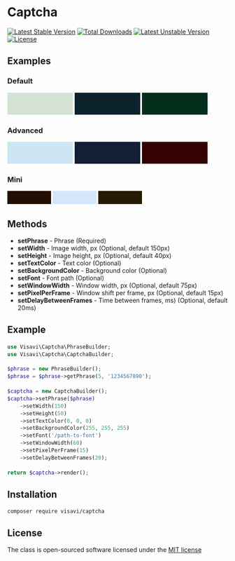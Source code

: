 # Captcha

[![Latest Stable Version](https://poser.pugx.org/visavi/captcha/v/stable)](https://packagist.org/packages/visavi/captcha)
[![Total Downloads](https://poser.pugx.org/visavi/captcha/downloads)](https://packagist.org/packages/visavi/captcha)
[![Latest Unstable Version](https://poser.pugx.org/visavi/captcha/v/unstable)](https://packagist.org/packages/visavi/captcha)
[![License](https://poser.pugx.org/visavi/captcha/license)](https://packagist.org/packages/visavi/captcha)

## Examples

### Default
![example1](examples/captcha1.gif)
![example2](examples/captcha2.gif)
![example3](examples/captcha3.gif)

### Advanced
![example4](examples/captcha4.gif)
![example5](examples/captcha5.gif)
![example6](examples/captcha6.gif)

### Mini
![example7](examples/captcha7.gif)
![example8](examples/captcha8.gif)
![example9](examples/captcha9.gif)

## Methods

* **setPhrase** - Phrase (Required)
* **setWidth** - Image width, px (Optional, default 150px)
* **setHeight** - Image height, px  (Optional, default 40px)
* **setTextColor** - Text color  (Optional)
* **setBackgroundColor** - Background color  (Optional)
* **setFont** - Font path  (Optional)
* **setWindowWidth** - Window width, px  (Optional, default 75px)
* **setPixelPerFrame** - Window shift per frame, px  (Optional, default 15px)
* **setDelayBetweenFrames** - Time between frames, ms)  (Optional, default 20ms)

## Example

```php
use Visavi\Captcha\PhraseBuilder;
use Visavi\Captcha\CaptchaBuilder;

$phrase = new PhraseBuilder();
$phrase = $phrase->getPhrase(5, '1234567890');

$captcha = new CaptchaBuilder();
$captcha->setPhrase($phrase)
    ->setWidth(150)
    ->setHeight(50)
    ->setTextColor(0, 0, 0)
    ->setBackgroundColor(255, 255, 255)
    ->setFont('/path-to-font')
    ->setWindowWidth(60)
    ->setPixelPerFrame(15)
    ->setDelayBetweenFrames(20);

return $captcha->render();
```

## Installation

```
composer require visavi/captcha
```

## License

The class is open-sourced software licensed under the [MIT license](http://opensource.org/licenses/MIT)
